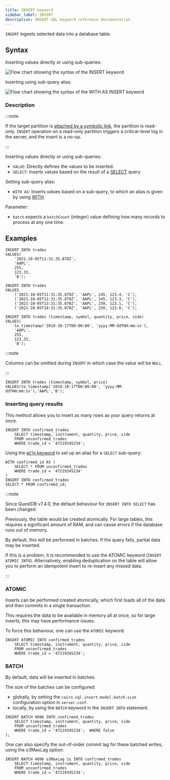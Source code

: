```yaml
---
title: INSERT keyword
sidebar_label: INSERT
description: INSERT SQL keyword reference documentation.
---
```


`INSERT` ingests selected data into a database table.

## Syntax

Inserting values directly or using sub-queries:

![Flow chart showing the syntax of the INSERT keyword](/img/docs/diagrams/insert.svg)

Inserting using sub-query alias:

![Flow chart showing the syntax of the WITH AS INSERT keyword](/img/docs/diagrams/withAsInsert.svg)

### Description

:::note

If the target partition is
[attached by a symbolic link](/docs/reference/sql/alter-table-attach-partition/#symbolic-links),
the partition is read-only. `INSERT` operation on a read-only partition triggers
a critical-level log in the server, and the insert is a no-op.

:::

Inserting values directly or using sub-queries:

- `VALUE`: Directly defines the values to be inserted.
- `SELECT`: Inserts values based on the result of a
  [SELECT](/docs/reference/sql/select/) query

Setting sub-query alias:

- `WITH AS`: Inserts values based on a sub-query, to which an alias is given by
  using [WITH](/docs/reference/sql/with/).

Parameter:

- `batch` expects a `batchCount` (integer) value defining how many records to
  process at any one time.

## Examples

```questdb-sql title="Inserting all columns"
INSERT INTO trades
VALUES(
    '2021-10-05T11:31:35.878Z',
    'AAPL',
    255,
    123.33,
    'B');
```

```questdb-sql title="Bulk inserts"
INSERT INTO trades
VALUES
    ('2021-10-05T11:31:35.878Z', 'AAPL', 245, 123.4, 'C'),
    ('2021-10-05T12:31:35.878Z', 'AAPL', 245, 123.3, 'C'),
    ('2021-10-05T13:31:35.878Z', 'AAPL', 250, 123.1, 'C'),
    ('2021-10-05T14:31:35.878Z', 'AAPL', 250, 123.0, 'C');
```

```questdb-sql title="Specifying schema"
INSERT INTO trades (timestamp, symbol, quantity, price, side)
VALUES(
    to_timestamp('2019-10-17T00:00:00', 'yyyy-MM-ddTHH:mm:ss'),
    'AAPL',
    255,
    123.33,
    'B');
```

:::note

Columns can be omitted during `INSERT` in which case the value will be `NULL`

:::

```questdb-sql title="Inserting only specific columns"
INSERT INTO trades (timestamp, symbol, price)
VALUES(to_timestamp('2019-10-17T00:00:00', 'yyyy-MM-ddTHH:mm:ss'),'AAPL','B');
```

### Inserting query results

This method allows you to insert as many rows as your query returns at once.

```questdb-sql title="Insert as select"
INSERT INTO confirmed_trades
    SELECT timestamp, instrument, quantity, price, side
    FROM unconfirmed_trades
    WHERE trade_id = '47219345234';
```

Using the [`WITH` keyword](/docs/reference/sql/with/) to set up an alias for a
`SELECT` sub-query:

```questdb-sql title="Insert with sub-query"
WITH confirmed_id AS (
    SELECT * FROM unconfirmed_trades
    WHERE trade_id = '47219345234'
)
INSERT INTO confirmed_trades
SELECT * FROM confirmed_id;
```

:::note 

Since QuestDB v7.4.0, the default behaviour for `INSERT INTO SELECT` has been changed.

Previously, the table would be created atomically. For large tables, this requires a significant amount of RAM,
and can cause errors if the database runs out of memory.

By default, this will be performed in batches. If the query fails, partial data may be inserted.

If this is a problem, it is recommended to use the ATOMIC keyword (`INSERT ATOMIC INTO`). Alternatively,
enabling deduplication on the table will allow you to perform an idempotent insert to re-insert any missed data.

:::

### ATOMIC

Inserts can be performed created atomically, which first loads all of the data and then commits in a single transaction.

This requires the data to be available in memory all at once, so for large inserts, this may have performance issues.

To force this behaviour, one can use the `ATOMIC` keyword:

```questdb-sql title="Insert as select atomically"
INSERT ATOMIC INTO confirmed_trades
    SELECT timestamp, instrument, quantity, price, side
    FROM unconfirmed_trades
    WHERE trade_id = '47219345234';
```

### BATCH

By default, data will be inserted in batches.

The size of the batches can be configured:

- globally, by setting the `cairo.sql.insert.model.batch.size` configuration option in `server.conf`.
- locally, by using the `BATCH` keyword in the `INSERT INTO` statement.

```questdb-sql title="Insert as select batched"
INSERT BATCH 4096 INTO confirmed_trades
    SELECT timestamp, instrument, quantity, price, side
    FROM unconfirmed_trades
    WHERE trade_id = '47219345234';  WHERE false
);
```

One can also specify the out-of-order commit lag for these batched writes, using the o3MaxLag option:

```questdb-sql title="Insert as select with batching and O3 lag"
INSERT BATCH 4096 o3MaxLag 1s INTO confirmed_trades
    SELECT timestamp, instrument, quantity, price, side
    FROM unconfirmed_trades
    WHERE trade_id = '47219345234';
```
